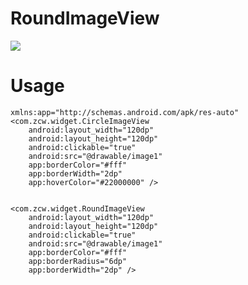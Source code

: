 RoundImageView
==============
<img src="https://github.com/zcweng/RoundImageView/blob/master/device-2014-10-31-183137.png"/>


Usage
==============
    xmlns:app="http://schemas.android.com/apk/res-auto"
    <com.zcw.widget.CircleImageView
        android:layout_width="120dp"
        android:layout_height="120dp"
        android:clickable="true"
        android:src="@drawable/image1"
        app:borderColor="#fff"
        app:borderWidth="2dp"
        app:hoverColor="#22000000" />
    
    
    <com.zcw.widget.RoundImageView
        android:layout_width="120dp"
        android:layout_height="120dp"
        android:clickable="true"
        android:src="@drawable/image1"
        app:borderColor="#fff"
        app:borderRadius="6dp"
        app:borderWidth="2dp" />
        
